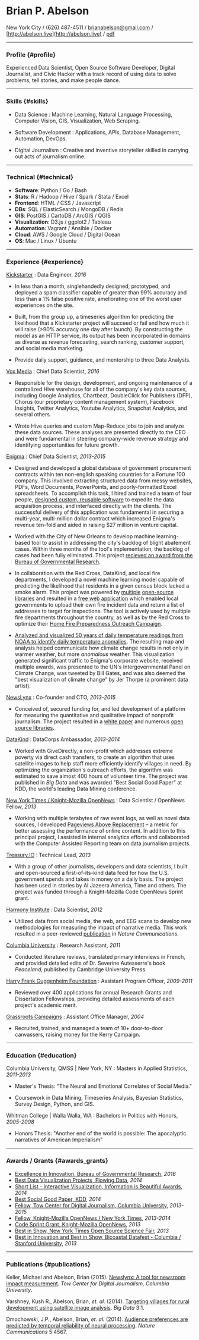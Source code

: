 # Brian P. Abelson

New York City / (626) 487-4511 / [brianabelson@gmail.com](mailto:brianabelson@gmail.com) /  [http://abelson.live](http://abelson.live) / [pdf](http://abelson.live/resume/brianabelson.pdf)

------

### Profile {#profile}

Experienced Data Scientist, Open Source Software Developer, Digital Journalist, and Civic Hacker with a track record of using data to solve problems, tell stories, and make people dance.

------

### Skills {#skills}

* Data Science
  : Machine Learning, Natural Language Processing, Computer Vision, GIS, Visualization, Web Scraping.

* Software Development
  : Applications, APIs, Database Management, Automation, DevOps.

* Digital Journalism
  : Creative and inventive storyteller skilled in carrying out acts of journalism online.

-------

### Technical {#technical}

- **Software**: Python / Go / Bash
- **Stats**:  R / Hadoop / Hive / Spark / Stata / Excel
- **Frontend**: HTML / CSS / Javascript
- **DBs**: SQL / ElasticSearch / MongoDB / Redis
- **GIS**: PostGIS / CartoDB / ArcGIS / QGIS
- **Visualization**: D3.js / ggplot2 / Tableau
- **Automation**: Vagrant / Ansible / Docker
- **Cloud**: AWS / Google Cloud / Digital Ocean
- **OS**: Mac / Linux / Ubuntu

------

### Experience {#experience}

[Kickstarter](http://www.kickstarter.com)
: Data Engineer, _2016_

* In less than a month, singlehandedly designed, prototyped, and deployed a spam classifier capable of greater than 99% accuracy and less than a 1% false positive rate, ameliorating one of the worst user experiences on the site. 

* Built, from the group up, a timeseries algorithm for predicting the likelihood that a Kickstarter project will succeed or fail and how much it will raise (>90% accuracy one day after launch). By constructing the model as an HTTP service, its output has been incorporated in domains as diverse as revenue forecasting, search ranking, customer support, and social media marketing. 

* Provide daily support, guidance, and mentorship to three Data Analysts. 

[Vox Media](http://www.voxmedia.com/pages/about-vox-media)
: Chief Data Scientist, _2016_

* Responsible for the design, development, and ongoing maintenance of a centralized Hive warehouse for all of the company's key data sources, including Google Analytics, Chartbeat, DoubleClick for Publishers (DFP), Chorus (our proprietary content management system), Facebook Insights, Twitter Analytics, Youtube Analytics, Snapchat Analytics, and several others.

* Wrote Hive queries and custom Map-Reduce jobs to join and analyze these data sources. These analyses are presented directly to the CEO and were fundamental in steering company-wide revenue strategy and identifying opportunities for future growth.

[Enigma](http://enigma.io)
: Chief Data Scientist, _2013-2015_

* Designed and developed a global database of government procurement contracts within ten non-english speaking countries for a Fortune 100 company. This involved extracting structured data from messy websites, PDFs, Word Documents, PowerPoints, and poorly-formatted Excel spreadsheets. To accomplish this task, I hired and trained a team of four people, [designed custom, reusable software](http://enigma.io/parsekit/) to expedite the data acquisition process, and interfaced directly with the clients. The successful delivery of this application was fundamental in securing a multi-year, multi-million dollar contract which increased Enigma's revenue ten-fold and aided in raising $27 million in venture capital.

* Worked with the City of New Orleans to develop machine learning-based tool to assist in addressing the city's backlog of blight abatement cases. Within three months of the tool's implementation, the backlog of cases had been fully eliminated. This project [recieved an award from the Bureau of Governmental Research](http://www.nola.gov/mayor/press-releases/2016/20160513-pr-bgr-awards/).

* In collaboration with the Red Cross, DataKind, and local fire departments, I developed a novel machine learning model capable of predicting the likelihood that residents in a given census block lacked a smoke alarm. This project was powered by [multiple](https://github.com/enigma-io/smoke-signals-model) [open-source](https://github.com/enigma-io/ahs-acs) [libraries](https://github.com/enigma-io/tiger-geocoder) and resulted in a [free web application](http://labs.enigma.io/smoke-signals) which enabled local governments to upload their own fire incident data and return a list of addresses to target for inspections. The tool is actively used by multiple fire departments throughout the country, as well as by the Red Cross to optimize their [Home Fire Preparedness Outreach Campaign](http://www.redcross.org/news/event/or/portland/Home-Fire-Preparedness-Outreach-and-Smoke-Alarm-Installation).

* [Analyzed and visualized 50 years of daily temperature readings from NOAA to identify daily temperature anomalies](http://labs.enigma.io/climate-change-map/). The resulting map and analysis helped communicate how climate change results in not only in warmer weather, but more _anomalous_ weather. This visualization generated significant traffic to Enigma's corporate website, received multiple awards, was presented to the UN's Intergovernmental Panel on Climate Change, was tweeted by Bill Gates, and was also deemed the "best visualization of climate change" by Jer Thorpe (a prominent data artist). 

[NewsLynx](http://newslynx.org)
: Co-founder and CTO, _2013-2015_

* Conceived of, secured funding for, and led development of a platform for measuring the quantitative and qualitative impact of nonprofit journalism. The project resulted in a [white paper][1] and numerous [open source libraries](http://github.com/newslynx). 

[DataKind](http://datakind.org)
: DataCorps Ambassador, _2013-2014_

* Worked with GiveDirectly, a non-profit which addresses extreme poverty via direct cash transfers, to create an algorithm that uses satellite images to help staff more efficiently identify villages in need. By optimizing the organization's outreach efforts, the algorithm was estimated to save almost 400 hours of volunteer time. The project was published in _Big Data_ and was awarded "Best Social Good Paper" at KDD, the world's leading Data Mining conference.

[New York Times / Knight-Mozilla OpenNews](http://www.knightfoundation.org/blogs/knightblog/2012/11/8/meet-the-2013-knight-mozilla-opennews-fellows/)
: Data Scientist / OpenNews Fellow, _2013_

* Working with multiple terabytes of raw event logs, as well as novel data sources, I developed [Pageviews Above Replacement](https://source.opennews.org/en-US/articles/promotion-pageviews/) – a metric for better assessing the performance of online content. In addition to this principal project, I assisted in internal analytics efforts and collaborated with the Computer Assisted Reporting team on data journalism projects.

[Treasury.IO](http://treasury.io/)
: Technical Lead, _2013_

* With a group of other journalists, developers and data scientists, I built and open-sourced a first-of-its-kind data feed for how the U.S. government spends and takes in money on a daily basis. The project has been used in stories by Al Jazeera America, Time and others. The project was funded through a Knight-Mozilla Code OpenNews Sprint grant.

[Harmony Institute](http://harmony-institute.org)
: Data Scientist, _2012_

* Utilized data from social media, the web, and EEG scans to develop new methodologies for measuring the impact of narrative media. This work resulted in a peer-reviewed [publication](http://www.nature.com/ncomms/2014/140729/ncomms5567/abs/ncomms5567.html) in _Nature Communications_.

[Columbia University](http://www.severineautesserre.com/home/)
: Research Assistant, _2011_

* Conducted literature reviews, translated primary interviews in French, and provided detailed edits of Dr. Severine Autesserre's book _Peaceland_, published by Cambridge University Press. 

[Harry Frank Guggenheim Foundation](http://hfg.org/)
: Assistant Program Officer, _2009-2011_

* Reviewed over 400 applications for annual Research Grants and Dissertation Fellowships, providing detailed assessments of each project's academic merit. 

[Grassroots Campaigns](http://hfg.org/)
: Assistant Office Manager, _2004_

* Recruited, trained, and managed a team of 10+ door-to-door canvassers, raising money for the Kerry Campaign.

------

### Education {#education}

Columbia University, QMSS | New York, NY 
: Masters in Applied Statistics, _2011-2013_

* Master's Thesis: "The Neural and Emotional Correlates of Social Media."

* Coursework in Data Mining, Timeseries Analysis, Bayesian Statistics, Survey Design, Python, and GIS.

Whitman College | Walla Walla, WA
: Bachelors in Politics with Honors, _2005-2008_

* Honors Thesis: "Another end of the world is possible: The apocalyptic narratives of American Imperialism" 

------

### Awards / Grants {#awards_grants}

* [Excellence in Innovation, Bureau of Governmental Research](http://www.bgr.org/announcements/archives/bgr-honors-contributions-to-local-government/?utm_content=&utm_medium=email&utm_name=&utm_source=govdelivery&utm_term=), _2016_
* [Best Data Visualization Projects, Flowing Data](http://flowingdata.com/2014/12/19/the-best-data-visualization-projects-of-2014-2/), _2014_
* [Short List - Interactive Visualization, Information is Beautiful Awards](http://www.informationisbeautifulawards.com/showcase/535-u-s-daily-temperature-anomalies-1964-2014), _2014_
* [Best Social Good Paper, KDD](http://www.datakind.org/blog/kdd-selects-datakind-volunteers-for-best-social-good-paper/), _2014_
* [Fellow, Tow Center for Digital Journalism, Columbia University](http://towcenter.org/blog/tow-fellows-brian-abelson-and-michael-keller-to-study-the-impact-of-journalism/), _2013-2015_
* [Fellow, Knight-Mozilla OpenNews / New York Times](http://www.knightfoundation.org/blogs/knightblog/2012/11/8/meet-the-2013-knight-mozilla-opennews-fellows/), _2013-2014_
* [Code Sprint Grant, Knight-Mozilla OpenNews](http://dansinker.com/post/49856260511/opennews-code-sprints-do-some-spring-cleaning-on), _2013_
* [Best in Show, New York Times Open Source Science Fair](http://open.blogs.nytimes.com/2013/07/26/open-source-science-fair-2-0/), _2013_
* [Best in Innovation and Best in Show, Bicoastal Datafest - Columbia / Stanford University](https://sunlightfoundation.com/blog/2013/02/04/datafest-amazing-things-can-happen-in-a-very-short-time/), _2013_

------

### Publications {#publications}

Keller, Michael and Abelson, Brian (2015). [Newslynx: A tool for newsroom impact measurement](http://towcenter.org/wp-content/uploads/2015/06/Tow_Center_NewsLynx_Full_Report.pdf). _Tow Center for Digital Journalism, Columbia University_.

Varshney, Kush R., Abelson, Brian, _et. al._ (2014). [Targeting villages for rural development using satellite image analysis](http://krvarshney.github.io/pubs/VarshneyCANSXS_big2015.pdf?cm_mc_uid=14389426412614645082175&cm_mc_sid_50200000=1464508217). _Big Data_ 3:1.

Dmochowski, J.P., Abelson, Brian, _et. al._ (2014). [Audience preferences are predicted by temporal reliability of neural processing](http://www.nature.com/ncomms/2014/140729/ncomms5567/abs/ncomms5567.html). _Nature Communications_ 5:4567.

[1]: http://towcenter.org/wp-content/uploads/2015/06/Tow_Center_NewsLynx_Full_Report.pdf
